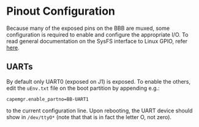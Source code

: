 # Pinout Configuration
Because many of the exposed pins on the BBB are muxed, some configuration is required to enable and configure the appropriate I/O.
To read general documentation on the SysFS interface to Linux GPIO, refer [here](gpio-sysfs.txt).

## UARTs
By default only UART0 (exposed on J1) is exposed.
To enable the others, edit the `uEnv.txt` file on the boot partition by appending e.g.:

	capemgr.enable_partno=BB-UART1

to the current configuration line.
Upon rebooting, the UART device should show in `/dev/ttyO*` (note that that is in fact the letter O, not zero).
